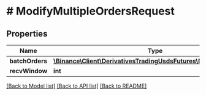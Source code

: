 # # ModifyMultipleOrdersRequest

## Properties

Name | Type | Description | Notes
------------ | ------------- | ------------- | -------------
**batchOrders** | [**\Binance\Client\DerivativesTradingUsdsFutures\Model\BatchOrders**](BatchOrders.md) |  |
**recvWindow** | **int** |  | [optional]

[[Back to Model list]](../../README.md#models) [[Back to API list]](../../README.md#endpoints) [[Back to README]](../../README.md)
